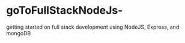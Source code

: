 # goToFullStackNodeJs-
getting started on full stack development using NodeJS, Express, and mongoDB    
